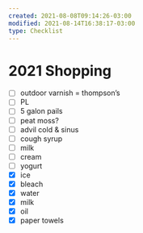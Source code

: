 ```yaml
---
created: 2021-08-08T09:14:26-03:00
modified: 2021-08-14T16:38:17-03:00
type: Checklist
---
```


# 2021 Shopping

- [ ] outdoor varnish = thompson’s 
- [ ] PL
- [ ] 5 galon pails
- [ ] peat moss?
- [ ] advil cold & sinus
- [ ] cough syrup 
- [ ] milk
- [ ] cream
- [ ] yogurt
- [x] ice
- [x] bleach 
- [x] water
- [x] milk
- [x] oil
- [x] paper towels
